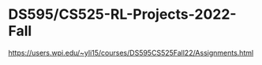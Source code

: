 # DS595/CS525-RL-Projects-2022-Fall
https://users.wpi.edu/~yli15/courses/DS595CS525Fall22/Assignments.html
